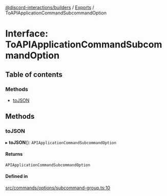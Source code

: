 [@discord-interactions/builders](../README.md) / [Exports](../modules.md) / ToAPIApplicationCommandSubcommandOption

# Interface: ToAPIApplicationCommandSubcommandOption

## Table of contents

### Methods

- [toJSON](ToAPIApplicationCommandSubcommandOption.md#tojson)

## Methods

### toJSON

▸ **toJSON**(): `APIApplicationCommandSubcommandOption`

#### Returns

`APIApplicationCommandSubcommandOption`

#### Defined in

[src/commands/options/subcommand-group.ts:10](https://github.com/ssMMiles/discord-interactions/blob/ef474ab/packages/builders/src/commands/options/subcommand-group.ts#L10)
